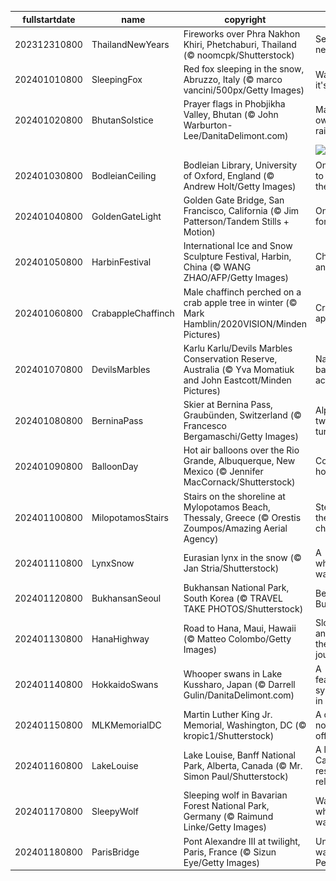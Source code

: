 |fullstartdate|name|copyright|title|image|
|--|--|--|--|--|
202312310800|ThailandNewYears|Fireworks over Phra Nakhon Khiri, Phetchaburi, Thailand (© noomcpk/Shutterstock)|See you next year!|![](/en-US/2024/01/202312310800ThailandNewYears.jpg)|
202401010800|SleepingFox|Red fox sleeping in the snow, Abruzzo, Italy (© marco vancini/500px/Getty Images)|Wake up, it's 2024!|![](/en-US/2024/01/202401010800SleepingFox.jpg)|
202401020800|BhutanSolstice|Prayer flags in Phobjikha Valley, Bhutan (© John Warburton-Lee/DanitaDelimont.com)|Make your own rainbow|![](/en-US/2024/01/202401020800BhutanSolstice.jpg)|
||||![](/en-US/2024/01/.jpg)|
202401030800|BodleianCeiling|Bodleian Library, University of Oxford, England (© Andrew Holt/Getty Images)|One library to rule them all|![](/en-US/2024/01/202401030800BodleianCeiling.jpg)|
202401040800|GoldenGateLight|Golden Gate Bridge, San Francisco, California (© Jim Patterson/Tandem Stills + Motion)|On cloud forty-nine|![](/en-US/2024/01/202401040800GoldenGateLight.jpg)|
202401050800|HarbinFestival|International Ice and Snow Sculpture Festival, Harbin, China (© WANG ZHAO/AFP/Getty Images)|Chisels and chills|![](/en-US/2024/01/202401050800HarbinFestival.jpg)|
202401060800|CrabappleChaffinch|Male chaffinch perched on a crab apple tree in winter (© Mark Hamblin/2020VISION/Minden Pictures)|Crab an apple!|![](/en-US/2024/01/202401060800CrabappleChaffinch.jpg)|
202401070800|DevilsMarbles|Karlu Karlu/Devils Marbles Conservation Reserve, Australia (© Yva Momatiuk and John Eastcott/Minden Pictures)|Nature's balancing act|![](/en-US/2024/01/202401070800DevilsMarbles.jpg)|
202401080800|BerninaPass|Skier at Bernina Pass, Graubünden, Switzerland (© Francesco Bergamaschi/Getty Images)|Alpine twists and turns|![](/en-US/2024/01/202401080800BerninaPass.jpg)|
202401090800|BalloonDay|Hot air balloons over the Rio Grande, Albuquerque, New Mexico (© Jennifer MacCornack/Shutterstock)|Coming in hot|![](/en-US/2024/01/202401090800BalloonDay.jpg)|
202401100800|MilopotamosStairs|Stairs on the shoreline at Mylopotamos Beach, Thessaly, Greece (© Orestis Zoumpos/Amazing Aerial Agency)|Step up to the challenge!|![](/en-US/2024/01/202401100800MilopotamosStairs.jpg)|
202401110800|LynxSnow|Eurasian lynx in the snow (© Jan Stria/Shutterstock)|A whiskered wanderer|![](/en-US/2024/01/202401110800LynxSnow.jpg)|
202401120800|BukhansanSeoul|Bukhansan National Park, South Korea (© TRAVEL TAKE PHOTOS/Shutterstock)|Beautiful Bukhansan|![](/en-US/2024/01/202401120800BukhansanSeoul.jpg)|
202401130800|HanaHighway|Road to Hana, Maui, Hawaii (© Matteo Colombo/Getty Images)|Slow down and enjoy the journey!|![](/en-US/2024/01/202401130800HanaHighway.jpg)|
202401140800|HokkaidoSwans|Whooper swans in Lake Kussharo, Japan (© Darrell Gulin/DanitaDelimont.com)|A feathered symphony in white|![](/en-US/2024/01/202401140800HokkaidoSwans.jpg)|
202401150800|MLKMemorialDC|Martin Luther King Jr. Memorial, Washington, DC (© kropic1/Shutterstock)|A day on, not a day off|![](/en-US/2024/01/202401150800MLKMemorialDC.jpg)|
202401160800|LakeLouise|Lake Louise, Banff National Park, Alberta, Canada (© Mr. Simon Paul/Shutterstock)|A little Canadian rest and relaxation|![](/en-US/2024/01/202401160800LakeLouise.jpg)|
202401170800|SleepyWolf|Sleeping wolf in Bavarian Forest National Park, Germany (© Raimund Linke/Getty Images)|Wake me when it warms up|![](/en-US/2024/01/202401170800SleepyWolf.jpg)|
202401180800|ParisBridge|Pont Alexandre III at twilight, Paris, France (© Sizun Eye/Getty Images)|Under the watch of Pegasus|![](/en-US/2024/01/202401180800ParisBridge.jpg)|
